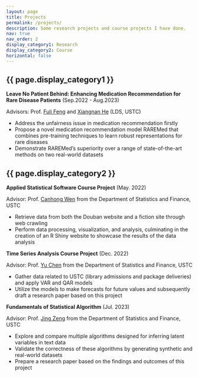 ```yaml
---
layout: page
title: Projects
permalink: /projects/
description: Some research projects and course projects I have done.
nav: true
nav_order: 2
display_category1: Research
display_category2: Course
horizontal: false
---
```


<div class="projects">
  <!-- Display categorized projects -->
  <h2 class="category">{{ page.display_category1 }}</h2>
<p><strong>Leave No Patient Behind: Enhancing Medication Recommendation for Rare Disease Patients</strong> (Sep.2022 - Aug.2023)</p>
<p>Advisors: Prof. <a href="https://fulifeng.github.io">Fuli Feng</a> and <a href="https://hexiangnan.github.io">Xiangnan He</a> (LDS, USTC)</p>
<ul>
    <li>Address the unfairness issue in medication recommendation firstly</li>
    <li>Propose a novel medication recommendation model RAREMed that combines pre-training techniques to learn robust representations for rare diseases</li>
    <li>Demonstrate RAREMed’s superiority over a range of state-of-the-art methods on two real-world datasets</li>
</ul>
  <h2 class="category">{{ page.display_category2 }}</h2>
  <p><strong>Applied Statistical Software Course Project</strong> (May. 2022)</p>
<p>Advisor: Prof. <a href="https://bs.ustc.edu.cn/english/profile-352.html">Canhong Wen</a> from the Department of Statistics and Finance, USTC</p>
<ul>
    <li>Retrieve data from both the Douban website and a fiction site through web crawling</li>
    <li>Perform data processing, visualization, and analysis, culminating in the creation of an R Shiny website to showcase the results of the data analysis</li>
</ul>

<p><strong>Time Series Analysis Course Project</strong> (Dec. 2022)</p>
<p>Advisor: Prof. <a href="https://bs.ustc.edu.cn/english/profile-100.html">Yu Chen</a> from the Department of Statistics and Finance, USTC</p>
<ul>
    <li>Gather data related to USTC (library admissions and package deliveries) and apply VAR and QAR models</li>
    <li>Utilize the models to make forecasts for future values and subsequently draft a research paper based on this project</li>
</ul>

<p><strong>Fundamentals of Statistical Algorithm</strong> (Jul. 2023)</p>
<p>Advisor: Prof. <a href="https://bs.ustc.edu.cn/english/profile-2012.html">Jing Zeng</a> from the Department of Statistics and Finance, USTC</p>
<ul>
    <li>Explore and compare multiple algorithms designed for inferring latent variables in text data</li>
    <li>Validate the correctness of these algorithms by generating synthetic and real-world datasets</li>
    <li>Prepare a research paper based on the findings and outcomes of this project</li>
</ul>
</div>

  

